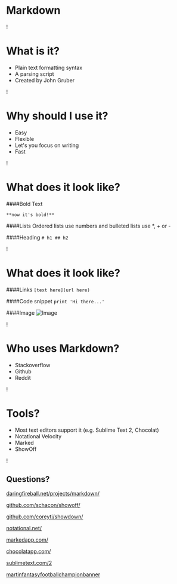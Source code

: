 Markdown
===

!

What is it?
===
* Plain text formatting syntax
* A parsing script
* Created by John Gruber

!

Why should I use it?
===
* Easy
* Flexible
* Let's you focus on writing
* Fast

!

What does it look like?
===
####Bold Text

`**now it's bold!**`

####Lists
Ordered lists use numbers and bulleted lists use *, + or -

####Heading
`# h1 ## h2`

!

What does it look like?
===
####Links
`[text here](url here)`

####Code snippet
`print 'Hi there...'`

####Image
![Image](http://f.cl.ly/items/0D1E2m3O0P0v3L2Y2D2e/Screen%20Shot%202012-09-06%20at%209.02.39%20PM.png "Image title") 

!

Who uses Markdown?
===
* Stackoverflow
* Github
* Reddit

!

Tools?
===
* Most text editors support it (e.g. Sublime Text 2, Chocolat)
* Notational Velocity
* Marked
* ShowOff

!

Questions?
---
[daringfireball.net/projects/markdown/](daringfireball.net/projects/markdown/)

[github.com/schacon/showoff/](http://github.com/schacon/showoff/)

[github.com/coreyti/showdown/](http://github.com/coreyti/showdown/)

[notational.net/](http://notational.net/)

[markedapp.com/](http://markedapp.com/)

[chocolatapp.com/](http://chocolatapp.com/)

[sublimetext.com/2](http://www.sublimetext.com/2)

[martinfantasyfootballchampionbanner](http://zlnk.at/image/0d272e3g1x3K)



